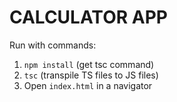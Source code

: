 # CALCULATOR APP

Run with commands:  
1. ```npm install``` (get tsc command)
2. ```tsc```  (transpile TS files to JS files)
3. Open ```index.html``` in a navigator